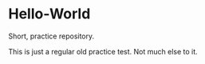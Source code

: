 # Hello-World
Short, practice repository.


This is just a regular old practice test. Not much else to it.
